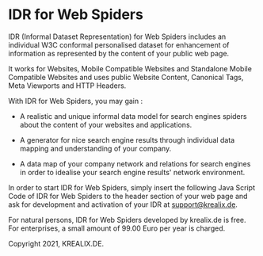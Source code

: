 # IDR for Web Spiders

IDR (Informal Dataset Representation) for Web Spiders includes an individual W3C conformal personalised dataset for enhancement of information as represented by the content of your public web page.

It works for Websites, Mobile Compatible Websites and Standalone Mobile Compatible Websites and uses public Website Content, Canonical Tags, Meta Viewports and HTTP Headers.

With IDR for Web Spiders, you may gain : 

- A realistic and unique informal data model for search engines spiders about the content of your websites and applications. 

- A generator for nice search engine results through individual data mapping and understanding of your company.
 
- A data map of your company network and relations for search engines in order to idealise your search engine results' network environment.
 
In order to start IDR for Web Spiders, simply insert the following Java Script Code of IDR for Web Spiders to the header section of your web page and ask for development and activation of your IDR at support@krealix.de.

<script type="text/javascript" src="<a href="http://www.krealix.de/yourdomainname/idr_web_crawlers.js">http://www.krealix.de/yourdomainname/idr_web_crawlers.js</a>"></script>

<p>

For natural persons, IDR for Web Spiders developed by krealix.de is free. For enterprises, a small amount of 99.00 Euro per year is charged.
	
Copyright 2021, 
KREALIX.DE.
